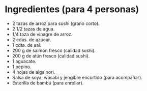 # Ingredientes (para 4 personas)

- 2 tazas de arroz para sushi (grano corto).
- 2 1/2 tazas de agua.
- 1/4 taza de vinagre de arroz.
- 2 cdas. de azúcar.
- 1 cdta. de sal.
- 200 g de salmón fresco (calidad sushi).
- 200 g de atún fresco (calidad sushi).
- 1 aguacate.
- 1 pepino.
- 4 hojas de alga nori.
- Salsa de soya, wasabi y jengibre encurtido (para acompañar).
- Esterilla de bambú (para enrollar).

